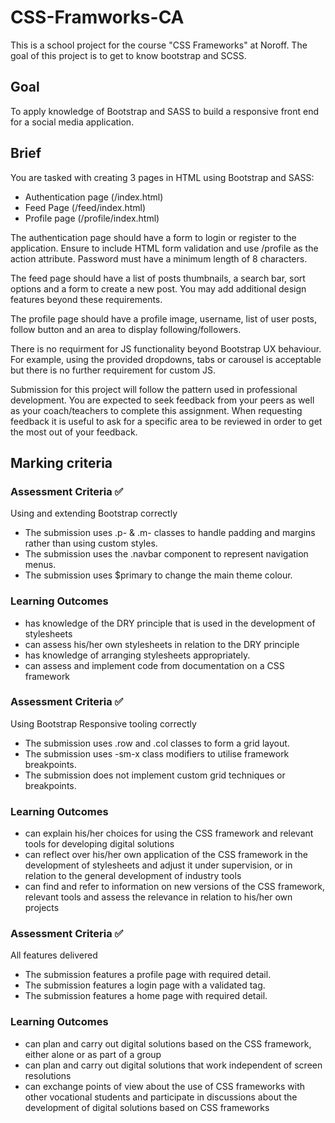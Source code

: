 # CSS-Framworks-CA
This is a school project for the course "CSS Frameworks" at Noroff. The goal of this project is to get to know bootstrap and SCSS.

## Goal
To apply knowledge of Bootstrap and SASS to build a responsive front end for a social media application.

## Brief
You are tasked with creating 3 pages in HTML using Bootstrap and SASS:

- Authentication page (/index.html)
- Feed Page (/feed/index.html)
- Profile page (/profile/index.html)

The authentication page should have a form to login or register to the application. Ensure to include HTML form validation and use /profile as the action attribute. Password must have a minimum length of 8 characters.

The feed page should have a list of posts thumbnails, a search bar, sort options and a form to create a new post. You may add additional design features beyond these requirements.

The profile page should have a profile image, username, list of user posts, follow button and an area to display following/followers.

There is no requirment for JS functionality beyond Bootstrap UX behaviour. For example, using the provided dropdowns, tabs or carousel is acceptable but there is no further requirement for custom JS.

Submission for this project will follow the pattern used in professional development. You are expected to seek feedback from your peers as well as your coach/teachers to complete this assignment. When requesting feedback it is useful to ask for a specific area to be reviewed in order to get the most out of your feedback.

## Marking criteria
### Assessment Criteria ✅
Using and extending Bootstrap correctly
- The submission uses .p- & .m- classes to handle padding and margins rather than using custom styles.
- The submission uses the .navbar component to represent navigation menus.
- The submission uses $primary to change the main theme colour.

### Learning Outcomes
- has knowledge of the DRY principle that is used in the development of stylesheets
- can assess his/her own stylesheets in relation to the DRY principle
- has knowledge of arranging stylesheets appropriately.
- can assess and implement code from documentation on a CSS framework

### Assessment Criteria ✅
Using Bootstrap Responsive tooling correctly
- The submission uses .row and .col classes to form a grid layout.
- The submission uses -sm-x class modifiers to utilise framework breakpoints.
- The submission does not implement custom grid techniques or breakpoints.


### Learning Outcomes
- can explain his/her choices for using the CSS framework and relevant tools for developing digital solutions
- can reflect over his/her own application of the CSS framework in the development of stylesheets and adjust it under supervision, or in relation to the general development of industry tools
- can find and refer to information on new versions of the CSS framework, relevant tools and assess the relevance in relation to his/her own projects

### Assessment Criteria ✅
All features delivered
- The submission features a profile page with required detail.
- The submission features a login page with a validated tag.
- The submission features a home page with required detail.

### Learning Outcomes
- can plan and carry out digital solutions based on the CSS framework, either alone or as part of a group
- can plan and carry out digital solutions that work independent of screen resolutions
- can exchange points of view about the use of CSS frameworks with other vocational students and participate in discussions about the development of digital solutions based on CSS frameworks
